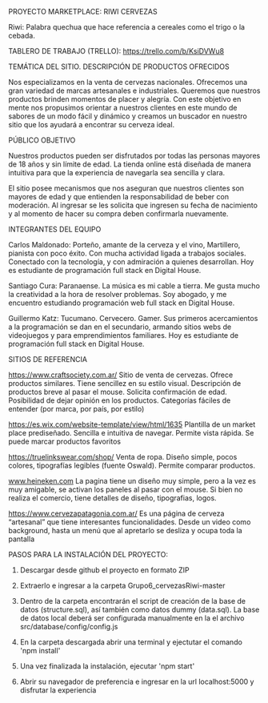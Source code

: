 PROYECTO MARKETPLACE: RIWI CERVEZAS

Riwi: Palabra quechua que hace referencia a cereales como el trigo o la cebada.


TABLERO DE TRABAJO (TRELLO): https://trello.com/b/KsiDVWu8


TEMÁTICA DEL SITIO. DESCRIPCIÓN DE PRODUCTOS OFRECIDOS

Nos especializamos en la venta de cervezas nacionales. Ofrecemos una gran variedad de marcas artesanales e industriales. Queremos que nuestros productos brinden momentos de placer y alegría. Con este objetivo en mente nos propusimos orientar a nuestros clientes en este mundo de sabores de un modo fácil y dinámico y creamos un buscador en nuestro sitio que los ayudará a encontrar su cerveza ideal.


PÚBLICO OBJETIVO

Nuestros productos pueden ser disfrutados por todas las personas mayores de 18 años y sin límite de edad. La tienda online está diseñada de manera intuitiva para que la experiencia de navegarla sea sencilla y clara. 

El sitio posee mecanismos que nos aseguran que nuestros clientes son mayores de edad y que entienden la responsabilidad de beber con moderación. Al ingresar se les solicita que ingresen su fecha de nacimiento y al momento de hacer su compra deben confirmarla nuevamente.


INTEGRANTES DEL EQUIPO

Carlos Maldonado: Porteño, amante de la cerveza y el vino, Martillero, pianista con poco éxito. Con mucha actividad ligada a trabajos sociales. Conectado con la tecnología, y con admiración a quienes desarrollan. Hoy es estudiante de programación full stack en Digital House.
  
Santiago Cura: Paranaense. La música es mi cable a tierra. Me gusta mucho la creatividad a la hora de resolver problemas. Soy abogado, y me encuentro estudiando programación web full stack en Digital House.

Guillermo Katz: Tucumano. Cervecero. Gamer. Sus primeros acercamientos a la programación se dan en el secundario, armando sitios webs de videojuegos y para emprendimientos familiares. Hoy es estudiante de programación full stack en Digital House.


SITIOS DE REFERENCIA

https://www.craftsociety.com.ar/ Sitio de venta de cervezas. Ofrece productos similares. Tiene sencillez en su estilo visual. Descripción de productos breve al pasar el mouse. Solicita confirmación de edad. Posibilidad de dejar opinión en los productos. Categorías fáciles de entender (por marca, por país, por estilo)

https://es.wix.com/website-template/view/html/1635 Plantilla de un market place prediseñado. Sencilla e intuitiva de navegar. Permite vista rápida. Se puede marcar productos favoritos

https://truelinkswear.com/shop/ Venta de ropa. Diseño simple, pocos colores, tipografías legibles (fuente Oswald). Permite comparar productos.

www.heineken.com La pagina tiene un diseño muy simple, pero a la vez es muy amigable, se activan los paneles al pasar con el mouse. Si bien no realiza el comercio, tiene detalles de diseño, tipografias, logos.   

https://www.cervezapatagonia.com.ar/ Es una página de cerveza “artesanal” que tiene interesantes funcionalidades. Desde un video como background, hasta un menú que al apretarlo se desliza y ocupa toda la pantalla

PASOS PARA LA INSTALACIÓN DEL PROYECTO:

1. Descargar desde github el proyecto en formato ZIP

2. Extraerlo e ingresar a la carpeta Grupo6_cervezasRiwi-master

3. Dentro de la carpeta encontrarán el script de creación de la base de datos (structure.sql), así también como datos dummy (data.sql). La base de datos local deberá ser configurada manualmente en la el archivo src/database/config/config.js

4. En la carpeta descargada abrir una terminal y ejectutar el comando 'npm install'

5. Una vez finalizada la instalación, ejecutar 'npm start'

6. Abrir su navegador de preferencia e ingresar en la url localhost:5000 y disfrutar la experiencia